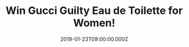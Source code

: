 ---
campaign-uuid: "c-7f64f506-b2a3-4910-bfb8-c3d3887eb51f"
type: "Preview"
category: "Gifts"
date: "2019-01-23T09:00:00.000Z"
end-date: "2019-03-23T23:59:00.000Z"
disable-form: false
is_promoted: true
has_entry_page: true
title: "Win Gucci Guilty Eau de Toilette for Women!"
competition-description: "<p>Gucci Guilty for women Indulge yourself in moments of\
  \ guilty pleasure, and feel the freedom of going slightly beyond social conventions,\
  \ the thrill of staying in control while you're pushing your own boundaries. A sensual\
  \ and distinct scent for a woman that likes to express how unique and sexy she is.\
  \ Gucci Guilty is a warm yet striking oriental floral with hedonism at its heart.</p>\r\
  \n<p>Feel pretty with Gucci now.</p>"
hero-header: "Win Gucci Guilty Eau de Toilette for Women!"
terms-confirmation: "N/A"
banner-img: "https://assets.expresslyapp.com/asset-a1f2b70e-faa6-4376-9b04-fd108bb950fc.jpg"
logo-left-href: "http://club.expressly.io"
logo-left-image: "https://assets.expresslyapp.com/asset-0c2fc7ae-53f9-44ef-b940-da37beb5fce7.jpg"
logo-left-title: "Expressly Club"
bg-image-hero: "https://assets.expresslyapp.com/asset-77e40d81-a52a-4c89-870e-69e5e9ff7928.jpg"
bg-image-first: "https://assets.expresslyapp.com/asset-b82eacb1-88c8-4347-bafc-86cfccbeec54.jpg"
section1-content: "<p>This amazing perfume scent seizes the attention with a flamboyant\
  \ opening born of the natural rush that is mandarin--imbued with a modish transparency--shimmering\
  \ alongside an audacious fist of pink pepper. The middle notes are an alluring concoction\
  \ of heady lilac and geranium, laced with the succulent tactility of peach--all\
  \ velvet femininity with a beguiling hint of provocation.</p>\r\n<p>The patchouli\
  \ that is the hallmark of Gucci fragrances here conveys a message of strength, while\
  \ the voluptuousness of amber suggests deep femininity. The effect is at once arresting\
  \ and compellingly seductive. Frida Gianinni observes: ‘What we have created in\
  \ Gucci Guilty is something hypnotic’.</p>"
entry-title: "Win Gucci Guilty Eau de Toilette for Women!"
entry-content: "Enter the draw to win Gucci Guilty Eau de Toilette for Women by completing\
  \ the form below before 23:59 on 23rd of March 2019."
has-winner: false
prize-description: "Gucci Guilty Eau de Toilette for Women!"
special-conditions: "Multiple entries are allowed up to one every day."
country-restrictions:
- "GB"
---